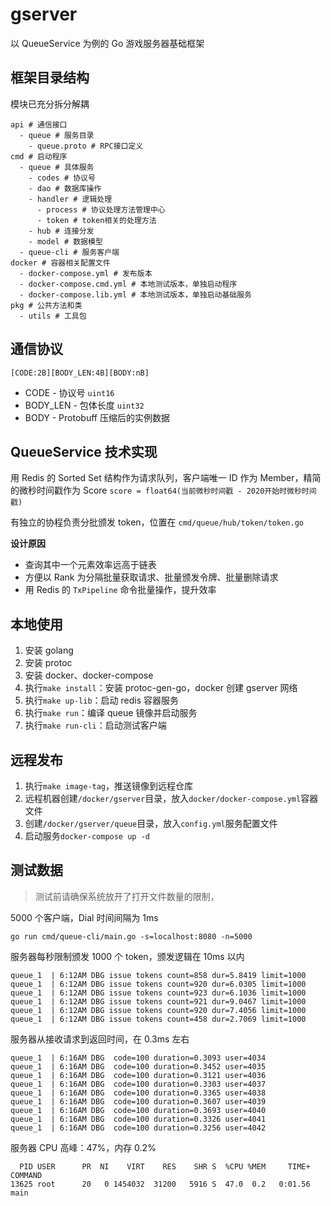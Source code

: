# gserver

以 QueueService 为例的 Go 游戏服务器基础框架

## 框架目录结构

模块已充分拆分解耦

```
api # 通信接口
  - queue # 服务目录
    - queue.proto # RPC接口定义
cmd # 启动程序
  - queue # 具体服务
    - codes # 协议号
    - dao # 数据库操作
    - handler # 逻辑处理
      - process # 协议处理方法管理中心
      - token # token相关的处理方法
    - hub # 连接分发
    - model # 数据模型
  - queue-cli # 服务客户端
docker # 容器相关配置文件
  - docker-compose.yml # 发布版本
  - docker-compose.cmd.yml # 本地测试版本，单独启动程序
  - docker-compose.lib.yml # 本地测试版本，单独启动基础服务
pkg # 公共方法和类
  - utils # 工具包
```

## 通信协议

`[CODE:2B][BODY_LEN:4B][BODY:nB]`

- CODE - 协议号 `uint16`
- BODY_LEN - 包体长度 `uint32`
- BODY - Protobuff 压缩后的实例数据

## QueueService 技术实现

用 Redis 的 Sorted Set 结构作为请求队列，客户端唯一 ID 作为 Member，精简的微秒时间戳作为 Score `score = float64(当前微秒时间戳 - 2020开始时微秒时间戳)`

有独立的协程负责分批颁发 token，位置在 `cmd/queue/hub/token/token.go`

**设计原因**

- 查询其中一个元素效率远高于链表
- 方便以 Rank 为分隔批量获取请求、批量颁发令牌、批量删除请求
- 用 Redis 的 `TxPipeline` 命令批量操作，提升效率

## 本地使用

1. 安装 golang
2. 安装 protoc
3. 安装 docker、docker-compose
4. 执行`make install`：安装 protoc-gen-go，docker 创建 gserver 网络
5. 执行`make up-lib`：启动 redis 容器服务
6. 执行`make run`：编译 queue 镜像并启动服务
7. 执行`make run-cli`：启动测试客户端

## 远程发布

1. 执行`make image-tag`，推送镜像到远程仓库
2. 远程机器创建`/docker/gserver`目录，放入`docker/docker-compose.yml`容器文件
3. 创建`/docker/gserver/queue`目录，放入`config.yml`服务配置文件
4. 启动服务`docker-compose up -d`

## 测试数据

> 测试前请确保系统放开了打开文件数量的限制，

5000 个客户端，Dial 时间间隔为 1ms

```
go run cmd/queue-cli/main.go -s=localhost:8080 -n=5000
```

服务器每秒限制颁发 1000 个 token，颁发逻辑在 10ms 以内

```
queue_1  | 6:12AM DBG issue tokens count=858 dur=5.8419 limit=1000
queue_1  | 6:12AM DBG issue tokens count=920 dur=6.0305 limit=1000
queue_1  | 6:12AM DBG issue tokens count=923 dur=6.1036 limit=1000
queue_1  | 6:12AM DBG issue tokens count=921 dur=9.0467 limit=1000
queue_1  | 6:12AM DBG issue tokens count=920 dur=7.4056 limit=1000
queue_1  | 6:12AM DBG issue tokens count=458 dur=2.7069 limit=1000
```

服务器从接收请求到返回时间，在 0.3ms 左右

```
queue_1  | 6:16AM DBG  code=100 duration=0.3093 user=4034
queue_1  | 6:16AM DBG  code=100 duration=0.3452 user=4035
queue_1  | 6:16AM DBG  code=100 duration=0.3121 user=4036
queue_1  | 6:16AM DBG  code=100 duration=0.3303 user=4037
queue_1  | 6:16AM DBG  code=100 duration=0.3365 user=4038
queue_1  | 6:16AM DBG  code=100 duration=0.3607 user=4039
queue_1  | 6:16AM DBG  code=100 duration=0.3693 user=4040
queue_1  | 6:16AM DBG  code=100 duration=0.3326 user=4041
queue_1  | 6:16AM DBG  code=100 duration=0.3256 user=4042
```

服务器 CPU 高峰：47%，内存 0.2%

```
  PID USER      PR  NI    VIRT    RES    SHR S  %CPU %MEM     TIME+ COMMAND
13625 root      20   0 1454032  31200   5916 S  47.0  0.2   0:01.56 main
```

